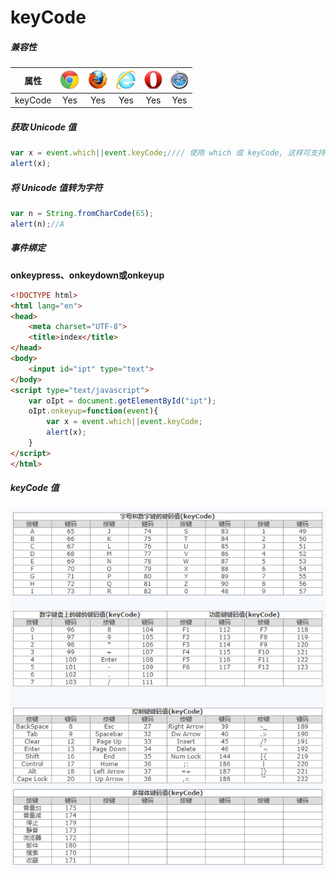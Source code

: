 # keyCode

##### 兼容性

| 属性 | ![](/assets/compatible_chrome.gif) | ![](/assets/compatible_firefox.gif) | ![](/assets/compatible_ie.gif) | ![](/assets/compatible_opera.gif) | ![](/assets/compatible_safari.gif) |
| :---: | :---: | :---: | :---: | :---: | :---: |
| keyCode | Yes | Yes | Yes | Yes | Yes |

##### 获取 Unicode 值

```javascript
var x = event.which||event.keyCode;//// 使用 which 或 keyCode, 这样可支持不同浏览器
alert(x);
```

##### 将 Unicode 值转为字符

```js
var n = String.fromCharCode(65);
alert(n);//A
```

##### 事件绑定

**onkeypress、onkeydown或onkeyup**

```html
<!DOCTYPE html>
<html lang="en">
<head>
    <meta charset="UTF-8">
    <title>index</title>
</head>
<body>
    <input id="ipt" type="text">
</body>
<script type="text/javascript">
    var oIpt = document.getElementById("ipt");
    oIpt.onkeyup=function(event){
        var x = event.which||event.keyCode;
        alert(x);
    }
</script>
</html>
```

##### keyCode 值

![](/assets/keycode.png)

